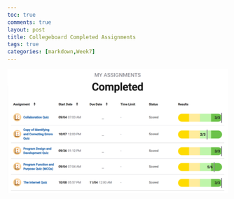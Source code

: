 ```yaml
---
toc: true
comments: true
layout: post
title: Collegeboard Completed Assignments
tags: true
categories: [markdown,Week7]
---
```


<img src= "https://github.com/sarahliu2006/Sarah-Liu/blob/3e8e69e4627c7b64cf65bce12cc9e677889b4c5f/images/cbcspmc.PNG">